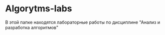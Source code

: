 # Algorytms-labs
В этой папке находятся лабораторные работы по дисциплине "Анализ и разработка алгоритмов"
